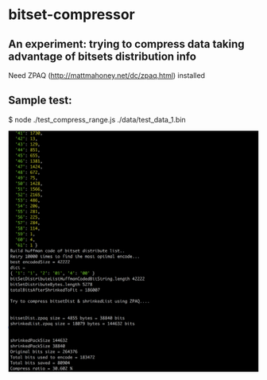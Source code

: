 # bitset-compressor
## An experiment: trying to compress data taking advantage of bitsets distribution info

Need ZPAQ (http://mattmahoney.net/dc/zpaq.html) installed

## Sample test:  
$ node ./test_compress_range.js ./data/test_data_1.bin

![screen_shot](https://github.com/uenx/bitset-compressor/blob/master/screenshot.png)
